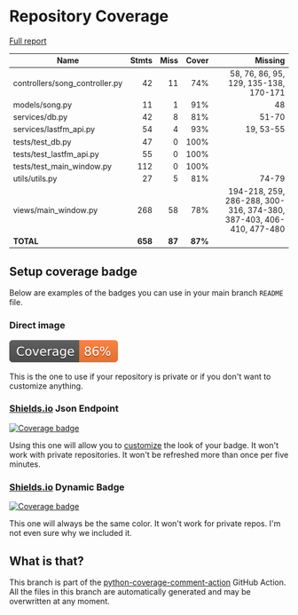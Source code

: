 # Repository Coverage

[Full report](https://htmlpreview.github.io/?https://github.com/stephendwillson/Guitar-Parts/blob/python-coverage-comment-action-data/htmlcov/index.html)

| Name                            |    Stmts |     Miss |   Cover |   Missing |
|-------------------------------- | -------: | -------: | ------: | --------: |
| controllers/song\_controller.py |       42 |       11 |     74% |58, 76, 86, 95, 129, 135-138, 170-171 |
| models/song.py                  |       11 |        1 |     91% |        48 |
| services/db.py                  |       42 |        8 |     81% |     51-70 |
| services/lastfm\_api.py         |       54 |        4 |     93% | 19, 53-55 |
| tests/test\_db.py               |       47 |        0 |    100% |           |
| tests/test\_lastfm\_api.py      |       55 |        0 |    100% |           |
| tests/test\_main\_window.py     |      112 |        0 |    100% |           |
| utils/utils.py                  |       27 |        5 |     81% |     74-79 |
| views/main\_window.py           |      268 |       58 |     78% |194-218, 259, 286-288, 300-316, 374-380, 387-403, 406-410, 477-480 |
|                       **TOTAL** |  **658** |   **87** | **87%** |           |


## Setup coverage badge

Below are examples of the badges you can use in your main branch `README` file.

### Direct image

[![Coverage badge](https://raw.githubusercontent.com/stephendwillson/Guitar-Parts/python-coverage-comment-action-data/badge.svg)](https://htmlpreview.github.io/?https://github.com/stephendwillson/Guitar-Parts/blob/python-coverage-comment-action-data/htmlcov/index.html)

This is the one to use if your repository is private or if you don't want to customize anything.

### [Shields.io](https://shields.io) Json Endpoint

[![Coverage badge](https://img.shields.io/endpoint?url=https://raw.githubusercontent.com/stephendwillson/Guitar-Parts/python-coverage-comment-action-data/endpoint.json)](https://htmlpreview.github.io/?https://github.com/stephendwillson/Guitar-Parts/blob/python-coverage-comment-action-data/htmlcov/index.html)

Using this one will allow you to [customize](https://shields.io/endpoint) the look of your badge.
It won't work with private repositories. It won't be refreshed more than once per five minutes.

### [Shields.io](https://shields.io) Dynamic Badge

[![Coverage badge](https://img.shields.io/badge/dynamic/json?color=brightgreen&label=coverage&query=%24.message&url=https%3A%2F%2Fraw.githubusercontent.com%2Fstephendwillson%2FGuitar-Parts%2Fpython-coverage-comment-action-data%2Fendpoint.json)](https://htmlpreview.github.io/?https://github.com/stephendwillson/Guitar-Parts/blob/python-coverage-comment-action-data/htmlcov/index.html)

This one will always be the same color. It won't work for private repos. I'm not even sure why we included it.

## What is that?

This branch is part of the
[python-coverage-comment-action](https://github.com/marketplace/actions/python-coverage-comment)
GitHub Action. All the files in this branch are automatically generated and may be
overwritten at any moment.
